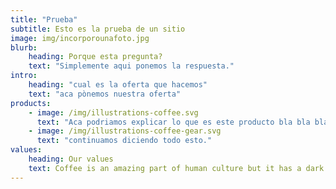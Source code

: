 ```yaml
---
title: "Prueba"
subtitle: Esto es la prueba de un sitio
image: img/incorporounafoto.jpg
blurb:
    heading: Porque esta pregunta? 
    text: "Simplemente aqui ponemos la respuesta."
intro:
    heading: "cual es la oferta que hacemos"
    text: "aca pònemos nuestra oferta"
products:
    - image: /img/illustrations-coffee.svg
      text: "Aca podriamos explicar lo que es este producto bla bla bla "
    - image: /img/illustrations-coffee-gear.svg
      text: "continuamos diciendo todo esto."
values:
    heading: Our values
    text: Coffee is an amazing part of human culture but it has a dark side too – one of colonialism and mindless abuse of natural resources and human lives. We want to turn this around and return the coffee trade to the drink’s exhilarating, empowering and unifying nature.
---
```


